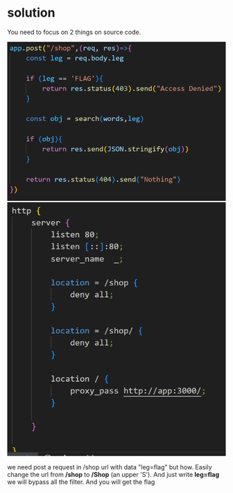 # solution

You need to focus on 2 things on source code.

![alt text](image.png)
![alt text](image-1.png)

we need post a request in /shop url with data "leg=flag" but how. Easily change the url from **/shop** to **/Shop** (an upper 'S'). And just write **leg=flag** we will bypass all the filter. And you will get the flag

